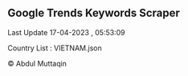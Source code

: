 

## Google Trends Keywords Scraper 
 
Last Update 17-04-2023 , 05:53:09

Country List :
VIETNAM.json



© Abdul Muttaqin 
